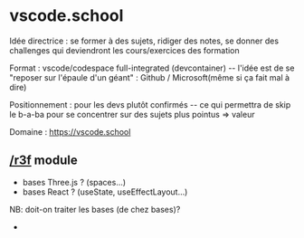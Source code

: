 vscode.school
===

Idée directrice : se former à des sujets, ridiger des notes, se donner des challenges qui deviendront les cours/exercices des formation 

Format : vscode/codespace full-integrated (devcontainer) -- l'idée est de se "reposer sur l'épaule d'un géant" : Github / Microsoft(même si ça fait mal à dire)

Positionnement : pour les devs plutôt confirmés -- ce qui permettra de skip le b-a-ba pour se concentrer sur des sujets plus pointus => valeur

Domaine : https://vscode.school

## [/r3f](https://vscode.school/r3f) module

- bases Three.js ? (spaces...)
- bases React ? (useState, useEffectLayout...)

NB: doit-on traiter les bases (de chez bases)?

- 
